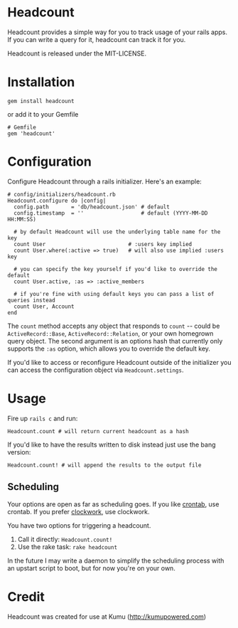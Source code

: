 # Headcount

Headcount provides a simple way for you to track usage of your rails apps.  If you can write a query for it, headcount can track it for you.

Headcount is released under the MIT-LICENSE.

# Installation

```
gem install headcount
```

or add it to your Gemfile

```
# Gemfile
gem 'headcount'
```

# Configuration

Configure Headcount through a rails initializer.  Here's an example:

```
# config/initializers/headcount.rb
Headcount.configure do |config|
  config.path       = 'db/headcount.json' # default
  config.timestamp  = ''                  # default (YYYY-MM-DD HH:MM:SS)
  
  # by default Headcount will use the underlying table name for the key
  count User                          # :users key implied
  count User.where(:active => true)   # will also use implied :users key
  
  # you can specify the key yourself if you'd like to override the default
  count User.active, :as => :active_members
  
  # if you're fine with using default keys you can pass a list of queries instead
  count User, Account
end
```

The `count` method accepts any object that responds to `count` -- could be `ActiveRecord::Base`, `ActiveRecord::Relation`, or your own homegrown query object. The second argument is an options hash that currently only supports the `:as` option, which allows you to override the default key.

If you'd like to access or reconfigure Headcount outside of the initializer you can access the configuration object via
`Headcount.settings`.

# Usage

Fire up `rails c` and run:

```
Headcount.count # will return current headcount as a hash
```

If you'd like to have the results written to disk instead just use the bang version:

```
Headcount.count! # will append the results to the output file
```

## Scheduling

Your options are open as far as scheduling goes.  If you like [crontab](http://crontab.org/), use crontab. If you prefer [clockwork](https://github.com/tomykaira/clockwork), use clockwork. 

You have two options for triggering a headcount.

1. Call it directly: `Headcount.count!`
2. Use the rake task: `rake headcount`

In the future I may write a daemon to simplify the scheduling process with an upstart script to boot, but for now you're on your own.

# Credit

Headcount was created for use at Kumu (http://kumupowered.com)